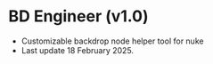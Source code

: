 # BD Engineer (v1.0)
- Customizable backdrop node helper tool for nuke
- Last update 18 February 2025.
